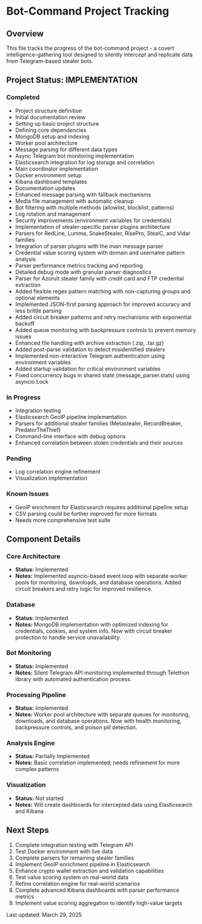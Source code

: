# Bot-Command Project Tracking

## Overview
This file tracks the progress of the bot-command project - a covert intelligence-gathering tool designed to silently intercept and replicate data from Telegram-based stealer bots.

## Project Status: IMPLEMENTATION

### Completed
- Project structure definition
- Initial documentation review
- Setting up basic project structure
- Defining core dependencies
- MongoDB setup and indexing
- Worker pool architecture
- Message parsing for different data types
- Async Telegram bot monitoring implementation
- Elasticsearch integration for log storage and correlation
- Main coordinator implementation
- Docker environment setup
- Kibana dashboard templates
- Documentation updates
- Enhanced message parsing with fallback mechanisms
- Media file management with automatic cleanup
- Bot filtering with multiple methods (allowlist, blocklist, patterns)
- Log rotation and management
- Security improvements (environment variables for credentials)
- Implementation of stealer-specific parser plugins architecture
- Parsers for RedLine, Lumma, SnakeStealer, RisePro, StealC, and Vidar families 
- Integration of parser plugins with the main message parser
- Credential value scoring system with domain and username pattern analysis
- Parser performance metrics tracking and reporting
- Detailed debug mode with granular parser diagnostics
- Parser for Azorult stealer family with credit card and FTP credential extraction
- Added flexible regex pattern matching with non-capturing groups and optional elements
- Implemented JSON-first parsing approach for improved accuracy and less brittle parsing
- Added circuit breaker patterns and retry mechanisms with exponential backoff
- Added queue monitoring with backpressure controls to prevent memory issues
- Enhanced file handling with archive extraction (.zip, .tar.gz)
- Added post-parse validation to detect misidentified stealers
- Implemented non-interactive Telegram authentication using environment variables
- Added startup validation for critical environment variables
- Fixed concurrency bugs in shared state (message_parser.stats) using asyncio.Lock

### In Progress
- Integration testing
- Elasticsearch GeoIP pipeline implementation
- Parsers for additional stealer families (Metastealer, RecordBreaker, PredatorTheThief)
- Command-line interface with debug options
- Enhanced correlation between stolen credentials and their sources

### Pending
- Log correlation engine refinement
- Visualization implementation

### Known Issues
- GeoIP enrichment for Elasticsearch requires additional pipeline setup
- CSV parsing could be further improved for more formats
- Needs more comprehensive test suite

## Component Details

### Core Architecture
- **Status:** Implemented
- **Notes:** Implemented asyncio-based event loop with separate worker pools for monitoring, downloads, and database operations. Added circuit breakers and retry logic for improved resilience.

### Database
- **Status:** Implemented
- **Notes:** MongoDB implementation with optimized indexing for credentials, cookies, and system info. Now with circuit breaker protection to handle service unavailability.

### Bot Monitoring
- **Status:** Implemented
- **Notes:** Silent Telegram API monitoring implemented through Telethon library with automated authentication process.

### Processing Pipeline
- **Status:** Implemented
- **Notes:** Worker pool architecture with separate queues for monitoring, downloads, and database operations. Now with health monitoring, backpressure controls, and poison pill detection.

### Analysis Engine
- **Status:** Partially Implemented
- **Notes:** Basic correlation implemented; needs refinement for more complex patterns

### Visualization
- **Status:** Not started
- **Notes:** Will create dashboards for intercepted data using Elasticsearch and Kibana

## Next Steps
1. Complete integration testing with Telegram API
2. Test Docker environment with live data
3. Complete parsers for remaining stealer families
4. Implement GeoIP enrichment pipeline in Elasticsearch
5. Enhance crypto wallet extraction and validation capabilities
6. Test value scoring system on real-world data
7. Refine correlation engine for real-world scenarios
8. Complete advanced Kibana dashboards with parser performance metrics
9. Implement value scoring aggregation to identify high-value targets

Last updated: March 29, 2025
